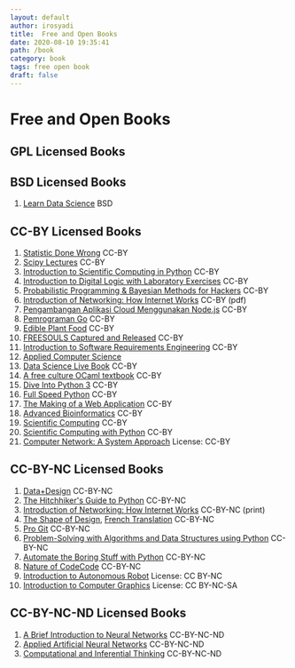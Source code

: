 ```yaml
---
layout: default
author: irosyadi
title:  Free and Open Books
date: 2020-08-10 19:35:41
path: /book
category: book
tags: free open book
draft: false
---
```


# Free and Open Books

## GPL Licensed Books

## BSD Licensed Books
1. [Learn Data Science](https://github.com/nborwankar/LearnDataScience) BSD

## CC-BY Licensed Books
1. [Statistic Done Wrong](https://www.statisticsdonewrong.com/) CC-BY
1. [Scipy Lectures](https://scipy-lectures.org/) CC-BY
1. [Introduction to Scientific Computing in Python](https://github.com/jrjohansson/scientific-python-lectures) CC-BY
1. [Introduction to Digital Logic with Laboratory Exercises](https://www.freetechbooks.com/introduction-to-digital-logic-with-laboratory-exercises-t1318.html) CC-BY
1. [Probabilistic Programming & Bayesian Methods for Hackers](https://camdavidsonpilon.github.io/Probabilistic-Programming-and-Bayesian-Methods-for-Hackers/) CC-BY
1. [Introduction of Networking: How Internet Works](https://www.net-intro.com/) CC-BY (pdf)
1. [Pengambangan Aplikasi Cloud Menggunakan Node.js](https://github.com/bpdp/buku-cloud-nodejs) CC-BY
1. [Pemrograman Go](https://github.com/wi-rg/buku--go-cloud) CC-BY
1. [Edible Plant Food](https://github.com/projeduc/edible-plants-book) CC-BY
1. [FREESOULS Captured and Released](https://github.com/freesouls-cc/freesouls.cc) CC-BY
1. [Introduction to Software Requirements Engineering](https://github.com/lunduniversity/reqeng-book) CC-BY
1. [Applied Computer Science](https://github.com/wjholden/Applied-Computer-Science)
1. [Data Science Live Book](https://github.com/pablo14/data-science-live-book) CC-BY
1. [A free culture OCaml textbook](https://ocaml-book.baturin.org/) CC-BY
1. [Dive Into Python 3](https://diveintopython3.net/) CC-BY
1. [Full Speed Python](https://github.com/joaoventura/full-speed-python/releases/) CC-BY
1. [The Making of a Web Application](https://odinuv.cz/) CC-BY
1. [Advanced Bioinformatics](https://github.com/ThorntonLab/ComputerSkills4GradStudents) CC-BY
1. [Scientific Computing](https://www.math.ust.hk/~machas/scientific-computing.pdf) CC-BY
1. [Scientific Computing with Python](https://github.com/jrjohansson/scientific-python-lectures) CC-BY
1. [Computer Network: A System Approach](https://www.systemsapproach.org/book.html) License: CC-BY



## CC-BY-NC Licensed Books
1. [Data+Design](https://github.com/infoactive/data-design/) CC-BY-NC
1. [The Hitchhiker's Guide to Python](https://docs.python-guide.org/) CC-BY-NC
1. [Introduction of Networking: How Internet Works](https://www.net-intro.com/) CC-BY-NC (print)
1. [The Shape of Design](https://shapeofdesignbook.com/), [French Translation](https://github.com/eric-brechemier/the-shape-of-design-french-translation) CC-BY-NC
1. [Pro Git](https://git-scm.com/book/en/v2) CC-BY-NC
1. [Problem-Solving with Algorithms and Data Structures using Python](https://runestone.academy/runestone/books/published/pythonds/index.html) CC-BY-NC
1. [Automate the Boring Stuff with Python](https://automatetheboringstuff.com/) CC-BY-NC
1. [Nature of Code](https://natureofcode.com/book/)[Code](https://github.com/nature-of-code) CC-BY-NC
1. [Introduction to Autonomous Robot](https://github.com/correll/Introduction-to-Autonomous-Robots) License: CC BY-NC
1. [Introduction to Computer Graphics](https://math.hws.edu/graphicsbook/) License: CC BY-NC-SA

## CC-BY-NC-ND Licensed Books
1. [A Brief Introduction to Neural Networks](https://www.dkriesel.com/en/science/neural_networks) CC-BY-NC-ND
1. [Applied Artificial Neural Networks](https://www.mdpi.com/books/pdfview/book/236) CC-BY-NC-ND
1. [Computational and Inferential Thinking](https://www.inferentialthinking.com/chapters/intro) CC-BY-NC-ND
<!--stackedit_data:
eyJoaXN0b3J5IjpbMTYyNzc5MTMxMV19
-->